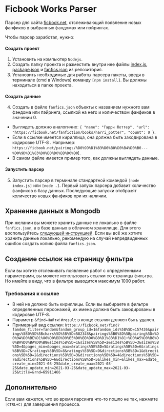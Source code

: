# Ficbook Works Parser
Парсер для сайта [ficbook.net](https://ficbook.net), отслеживающий появление новых фанфиков в выбранных фандомах или пэйрингах. 

Чтобы парсер заработал, нужно:
#### Создать проект
1. Установить на компьютер `Nodejs`.
2. Создать папку проекта и разместить внутри нее файлы [index.js](index.js), [package.json](package.json) и [fanfics.json](fanfics.json) из репозитория.
3. Установить необходимые для работы парсера пакеты, введя в терминале (cmd в Windows) команду `[npm install]`. Вы должны находиться в папке проекта.
#### Создать данные
4. Создать в файле `fanfics.json` объекты c названием нужного вам фэндома или пэйринга, ссылкой на него и количеством фанфиков в значении 0.  
* Выглядеть должно аналогично: `{ "name": "Гарри Поттер", "url": "https://ficbook.net/fanfiction/books/harri_potter", "count": 0 }`.  
* Если в ссылке имеется кириллица, она должна быть закодирована в кодировке UTF-8 . Например: `https://ficbook.net/pairings/%D0%9D%D1%83%D0%B0%D0%B4%D0%B0---%D0%9D%D1%83%D0%B0%D0%BB%D0%B0`).  
* В самом файле имеется пример того, как должны выглядеть данные.
#### Запустить парсер 
5. Запустить парсер в терминале стандартной командой `[node index.js]` или `[node .]`. Первый запуск парсера добавит количество фанфиков в базу данных. Последующие запуски отобразят количество новых фанфиков при их наличии.

## Хранение данных в Mongodb
При желании вы можете хранить данные не локально в файле `fanfics.json`, а в базе данных в облачном хранилище. 
Для этого воспользуйтесь [следующей инструкцией](mongodb/README-MONGODB.md). Если вы всё же хотите хранить данные локально, рекомендую на случай непредвиденных ошибок создать копию файла `fanfics.json`.

## Создание ссылок на страницу фильтра
Если вы хотите отслеживать появление работ с определенными параметрами, вы можете использовать ссылки со страницы фильтра. Но имейте в виду, что в фильтре выводится максимум 1000 работ.

### Требования к ссылке
* В ней не должно быть кириллицы. Если вы выбираете в фильтре определенных персонажей, их имена должнв быть закодированы в кодировке UTF-8.
* Параметр `&find=Найти!#result` в конце ссылки должен быть удален.
* Примерный вид ссылки: `https://ficbook.net/find?fandom_filter=fandom&fandom_group_id=1&fandom_ids%5B%5D=157436&pairings%5B0%5D%5Bchars%5D%5B%5D=582348&pairings%5B0%5D%5Bpairing%5D=%D0%9A%D0%BE%D1%80%D0%BD%D0%B5%D0%BB%D0%B8%D1%83%D1%81+%D0%A5%D0%B8%D0%BA%D0%BA%D0%B8&sizes%5B%5D=1&sizes%5B%5D=2&sizes%5B%5D=3&sizes%5B%5D=4&pages_min=&pages_max=&ratings%5B%5D=5&ratings%5B%5D=6&ratings%5B%5D=7&ratings%5B%5D=8&ratings%5B%5D=9&directions%5B%5D=1&directions%5B%5D=2&directions%5B%5D=3&directions%5B%5D=4&directions%5B%5D=7&directions%5B%5D=6&directions%5B%5D=5&likes_min=&likes_max=&date_create_min=2021-03-25&date_create_max=2021-03-25&date_update_min=2021-03-25&date_update_max=2021-03-25&title=&rnd=65911466`

## Дополнительно
Если вам кажется, что во время парсинга что-то пошло не так, нажмите `[CTRL+C]` для завершения процесса.